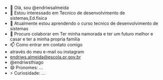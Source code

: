 - 👋 Olá, sou @endriwsalmeida
- 👀 Estou interessado em Tecnico de desenvolvimento de sistemas,Ed.física
- 🌱 Atualmente estou aprendendo o curso tecnico de desenvolvimento de sistemas
- 💞️ Procuro colaborar em Ter minha namorada e ter um futuro melhor e casar e ter a minha propria familia 
- 📫 Como entrar em contato comigo 
- através do meu e-mail ou instagram 
- endriws.almeida@escola.pr.gov.br
- @endriwsthiago
- 😄 Pronomes: ...
- ⚡ Curiosidade: ...
